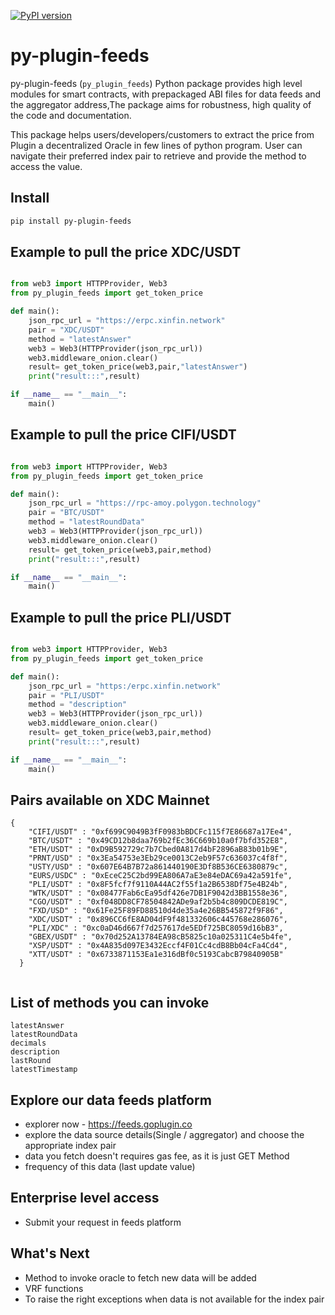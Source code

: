 [![PyPI version](https://img.shields.io/pypi/v/py-plugin-feeds.svg)](https://pypi.org/project/py-plugin-feeds/)


# py-plugin-feeds

py-plugin-feeds (`py_plugin_feeds`) Python package provides high level modules for smart contracts, with prepackaged ABI files for data feeds and the aggregator address,The package aims for robustness, high quality of the code and documentation.

This package helps users/developers/customers to extract the price from Plugin a decentralized Oracle in few lines of python program. User can navigate their preferred index pair to retrieve and provide the method to access the value.

## Install

```sh
pip install py-plugin-feeds
```

## Example to pull the price XDC/USDT 

```python

from web3 import HTTPProvider, Web3
from py_plugin_feeds import get_token_price

def main():
    json_rpc_url = "https://erpc.xinfin.network"
    pair = "XDC/USDT"
    method = "latestAnswer"
    web3 = Web3(HTTPProvider(json_rpc_url))
    web3.middleware_onion.clear()
    result= get_token_price(web3,pair,"latestAnswer")
    print("result:::",result)

if __name__ == "__main__":
    main()

```

## Example to pull the price CIFI/USDT 

```python

from web3 import HTTPProvider, Web3
from py_plugin_feeds import get_token_price

def main():
    json_rpc_url = "https://rpc-amoy.polygon.technology"
    pair = "BTC/USDT"
    method = "latestRoundData"
    web3 = Web3(HTTPProvider(json_rpc_url))
    web3.middleware_onion.clear()
    result= get_token_price(web3,pair,method)
    print("result:::",result)

if __name__ == "__main__":
    main()

```



## Example to pull the price PLI/USDT 

```python

from web3 import HTTPProvider, Web3
from py_plugin_feeds import get_token_price

def main():
    json_rpc_url = "https:/erpc.xinfin.network"
    pair = "PLI/USDT"
    method = "description"
    web3 = Web3(HTTPProvider(json_rpc_url))
    web3.middleware_onion.clear()
    result= get_token_price(web3,pair,method)
    print("result:::",result)

if __name__ == "__main__":
    main()

```

## Pairs available on XDC Mainnet


```
{
    "CIFI/USDT" : "0xf699C9049B3fF0983bBDCFc115f7E86687a17Ee4",
    "BTC/USDT" : "0x49CD12b8daa769b2fEc36C669b10a0f7bfd352E8",
    "ETH/USDT" : "0xD9B592729c7b7Cbed0A817d4bF2896aB83b01b9E",
    "PRNT/USD" : "0x3Ea54753e3Eb29ce0013C2eb9F57c636037c4f8f",
    "USTY/USD" : "0x607E64B7B72a861440190E3Df8B536CE6380879c",
    "EURS/USDC" : "0xEceC25C2bd99EA806A7aE3e84eDAC69a42a591fe",
    "PLI/USDT" : "0x8F5fcf7f9110A44AC2f55f1a2B6538Df75e4B24b",
    "WTK/USDT" : "0x08477Fab6cEa95df426e7DB1F9042d3BB1558e36",
    "CGO/USDT" : "0xf048DD8CF78504842ADe9af2b5b4c809DCDE819C",
    "FXD/USD" : "0x61Fe25F89FD88510d4de35a4e26BB545872f9F86",
    "XDC/USDT" : "0x896CC6fE8AD04dF9f481332606c445768e286076",
    "PLI/XDC" : "0xc0aD46d667f7d257617de5EDf725BC8059d16bB3",
    "GBEX/USDT" : "0x70d252A13784EA98cB5825c10a025311C4e5b4fe",
    "XSP/USDT" : "0x4A835d097E3432Eccf4F01Cc4cdB8Bb04cFa4Cd4",
    "XTT/USDT" : "0x6733871153Ea1e316dBf0c5193CabcB79840905B"
  }
  

```

## List of methods you can invoke

  ```
  latestAnswer
  latestRoundData
  decimals
  description
  lastRound
  latestTimestamp
  ```

## Explore our data feeds platform 

- explorer now - https://feeds.goplugin.co 
- explore the data source details(Single / aggregator) and choose the appropriate index pair
- data you fetch doesn't requires gas fee, as it is just GET Method
- frequency of this data (last update value)

## Enterprise level access

- Submit your request in feeds platform


## What's Next

- Method to invoke oracle to fetch new data will be added
- VRF functions 
- To raise the right exceptions when data is not available for the index pair